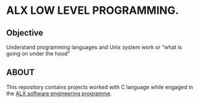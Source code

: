 # ALX LOW LEVEL PROGRAMMING.
## Objective

Understand programming languages and Unix system work or “what is
going on under the hood”

## ABOUT

This repository contains projects worked with C language while engaged in the [ALX software engineering programme](https://www.alxafrica.com//).

